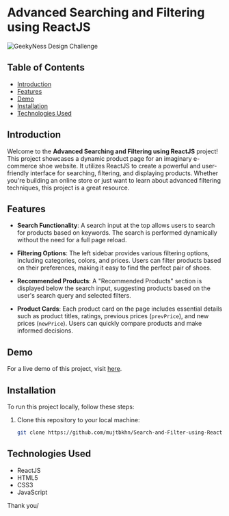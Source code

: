 # Advanced Searching and Filtering using ReactJS

![GeekyNess Design Challenge](https://github.com/mujtbkhn/Search-and-Filter-using-React/assets/86319200/a691d22d-5fcf-42b1-a9c2-a72346af9db5)

## Table of Contents

- [Introduction](#introduction)
- [Features](#features)
- [Demo](#demo)
- [Installation](#installation)
- [Technologies Used](#technologies-used)

## Introduction

Welcome to the **Advanced Searching and Filtering using ReactJS** project! This project showcases a dynamic product page for an imaginary e-commerce shoe website. It utilizes ReactJS to create a powerful and user-friendly interface for searching, filtering, and displaying products. Whether you're building an online store or just want to learn about advanced filtering techniques, this project is a great resource.

## Features

- **Search Functionality**: A search input at the top allows users to search for products based on keywords. The search is performed dynamically without the need for a full page reload.

- **Filtering Options**: The left sidebar provides various filtering options, including categories, colors, and prices. Users can filter products based on their preferences, making it easy to find the perfect pair of shoes.

- **Recommended Products**: A "Recommended Products" section is displayed below the search input, suggesting products based on the user's search query and selected filters.

- **Product Cards**: Each product card on the page includes essential details such as product titles, ratings, previous prices (`prevPrice`), and new prices (`newPrice`). Users can quickly compare products and make informed decisions.

## Demo

For a live demo of this project, visit [here](https://search-and-filter-using-react.vercel.app/).

## Installation

To run this project locally, follow these steps:

1. Clone this repository to your local machine:

   ```bash
   git clone https://github.com/mujtbkhn/Search-and-Filter-using-React

## Technologies Used

- ReactJS
- HTML5
- CSS3
- JavaScript

   
Thank you/
